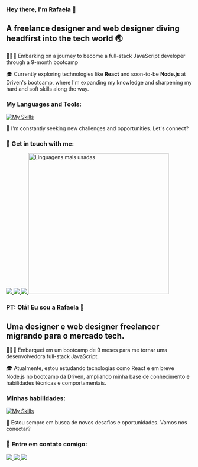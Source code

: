 ### Hey there, I'm Rafaela 👋
## A freelance designer and web designer diving headfirst into the tech world 🌏

👩🏻‍💻 Embarking on a journey to become a full-stack JavaScript developer through a 9-month bootcamp

🎓 Currently exploring technologies like <b>React</b> and soon-to-be <b>Node.js</b> at Driven's bootcamp, where I'm expanding my knowledge and sharpening my hard and soft skills along the way.

### My Languages and Tools:
[![My Skills](https://skills.thijs.gg/icons?i=html,css,js,react,git,cloudflare,vscode,figma,ps,wordpress)](https://skills.thijs.gg)
  
💬 I'm constantly seeking new challenges and opportunities. Let's connect?

### 📧 Get in touch with me:
<a href="mailto:raafanobre@gmail.com">
    <img src="https://img.shields.io/badge/Gmail-D14836?style=for-the-badge&logo=gmail&logoColor=white" />
</a>
<a href="https://www.linkedin.com/in/rafaela-nobre/">
    <img src="https://img.shields.io/badge/LinkedIn-0077B5?style=for-the-badge&logo=linkedin&logoColor=white" />
</a>
<a href="https://www.instagram.com/">
    <img src="https://img.shields.io/badge/Instagram-E4405F?style=for-the-badge&logo=instagram&logoColor=white" />
</a>

<img width="380em" alt="Linguagens mais usadas" src="https://github-readme-stats.vercel.app/api/top-langs/?username=rafaelanobre&layout=compact&theme=dracula"/>

### PT: Olá! Eu sou a Rafaela 👋

## Uma designer e web designer freelancer migrando para o mercado tech.

👩🏻‍💻 Embarquei em um bootcamp de 9 meses para me tornar uma desenvolvedora full-stack JavaScript.

🎓 Atualmente, estou estudando tecnologias como React e em breve Node.js no bootcamp da Driven, ampliando minha base de conhecimento e habilidades técnicas e comportamentais.

### Minhas habilidades:
[![My Skills](https://skills.thijs.gg/icons?i=html,css,js,react,git,cloudflare,vscode,figma,ps,wordpress)](https://skills.thijs.gg)

🌟 Estou sempre em busca de novos desafios e oportunidades. Vamos nos conectar?

### 📧 Entre em contato comigo:
<a href="mailto:raafanobre@gmail.com">
    <img src="https://img.shields.io/badge/Gmail-D14836?style=for-the-badge&logo=gmail&logoColor=white" />
</a>
<a href="https://www.linkedin.com/in/rafaela-nobre/">
    <img src="https://img.shields.io/badge/LinkedIn-0077B5?style=for-the-badge&logo=linkedin&logoColor=white" />
</a>
<a href="https://www.instagram.com/">
    <img src="https://img.shields.io/badge/Instagram-E4405F?style=for-the-badge&logo=instagram&logoColor=white" />
</a>
